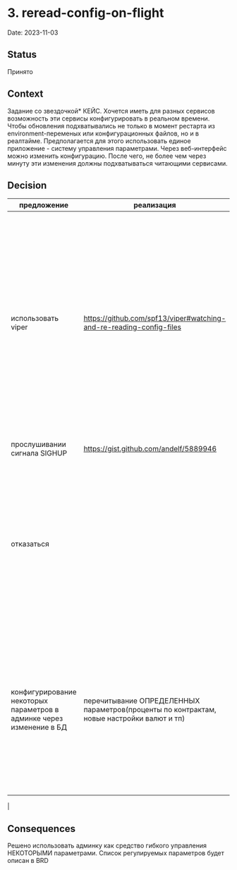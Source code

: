 # 3. reread-config-on-flight

Date: 2023-11-03

## Status

Принято

## Context

Задание со звездочкой*
КЕЙС.
Хочется иметь для разных сервисов возможность эти сервисы конфигурировать в реальном времени. Чтобы обновления подхватывались не только в момент рестарта из environment-переменых или конфигурационных файлов, но и в реалтайме.
Предполагается для этого использовать единое приложение - систему управления параметрами. Через веб-интерфейс можно изменить конфигурацию. После чего, не более чем через минуту эти изменения должны подхватываться читающими сервисами.
## Decision

| предложение                                                          | реализация                                                                                | плюсы                                                                                                                                                                                                                                                               | минусы                                                                                                                                                                                                                                                                                                                                                           |
|----------------------------------------------------------------------|-------------------------------------------------------------------------------------------|---------------------------------------------------------------------------------------------------------------------------------------------------------------------------------------------------------------------------------------------------------------------|------------------------------------------------------------------------------------------------------------------------------------------------------------------------------------------------------------------------------------------------------------------------------------------------------------------------------------------------------------------|
| использовать viper                                                   | https://github.com/spf13/viper#watching-and-re-reading-config-files                       | все сделано до нас и протестировано;<br/> если что-то не работает можно составить issue                                                                                                                                                                             | реализация и поддержка такой системы может потребовать дополнительных ресурсов и усилий;<br/>иногда могут измениться чувствительные данные в конфиге, например, подключение к бд и приложение переключится на другой репозиторий что может повлечь несогласованность данных;<br/>нужно обучать приложение такому перечитыванию, покрыть тестами сложные сценарии |
| прослушивании сигнала SIGHUP                                         | https://gist.github.com/andelf/5889946                                                    | работает прозрачно;<br/>                                                                                                                                                                                                                                            | те же; надо тестировать дополнительно                                                                                                                                                                                                                                                                                                                            |
| отказаться                                                           |                                                                                           | не надо выделять ресурсы на это на этапе mvp;<br/>не повлечет рассогласованности данных;<br/>не нужно усложнять сервисы, обучая их сложным сценариям (corner case);<br/>неправильные изменения параметров могут вызвать нестабильность или сбои в работе приложений | нет перечитывания параметров на лету                                                                                                                                                                                                                                                                                                                             |
| конфигурирование некоторых параметров в админке через изменение в БД | перечитывание ОПРЕДЕЛЕННЫХ параметров(проценты по контрактам, новые настройки валют и тп) | жестко определен перечень параметров которые вынесены для изменения в админку что исключит доступ к чувствительным параметрам хранящимся в конфиге или в env(пароли/адреса итп);<br/>не нужно доп реурсов-реализация админки уже заложена в план проекта;<br/>      | не все параметры подходят для вынесения в админку                                                                                                                                                                                                                                                                                                                |
|

## Consequences

Решено использовать админку как средство гибкого управления НЕКОТОРЫМИ параметрами. Список регулируемых параметров будет описан в BRD